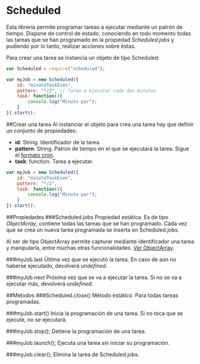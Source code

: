 # Scheduled

Esta librería permite programar tareas a ejecutar mediante un patrón de tiempo. Dispone de control de estado, conociendo en todo momento todas las tareas que se han programado en la propiedad *Scheduled.jobs* y pudiendo por lo tanto, realizar acciones sobre éstas.

Para crear una tarea se instancia un objeto de tipo Scheduled: 

```javascript
var Scheduled = require("scheduled");

var myJob = new Scheduled({
	id: "minuteTaskEven",
	pattern: "*/2", // Tarea a ejecutar cada dos minutos
	task: function(){
		console.log("Minuto par");
	}
}).start();

```
##Crear una tarea
Al instanciar el objeto para crea una tarea hay que definir un conjunto de propiedades:
+ **id**: String. Identificador de la tarea.
+ **pattern**: String. Patrón de tiempo en el que se ejecutará la tarea. Sigue el [formato cron](http://www.nncron.ru/help/EN/working/cron-format.htm).
+ **task**: function. Tarea a ejecutar.

```javascript
var myJob = new Scheduled({
	id: "minuteTaskEven",
	pattern: "*/2", 
	task: function(){
		console.log("Minuto par");
	}
}).start();

```


##Propiedades
###Scheduled.jobs
Propiedad estática.
Es de tipo *ObjectArray*, contiene todas las tareas que se han programado.  Cada vez que se crea un nueva tarea programada se inserta en Scheduled.jobs.

Al ser de tipo ObjectArray permite capturar mediante identificador una tarea y manipularla, entre muchas otras funcionalidades. [Ver ObjectArray](https://github.com/bifuer/ObjectArray).

###myJob.last
Última vez que se ejecutó la tarea. En caso de aún no haberse ejecutado, devolverá *undefined*.

###myJob.next
Próxima vez que se va a ejecutar la tarea. Si no se va a ejecutar más, devolverá *undefined*.

##Métodos
###Scheduled.close()
Método estático.
Para todas tareas programadas.

###myJob.start()
Inicia la programación de una tarea. Si no toca que se ejecute, no se ejecutará.

###myJob.stop();
Detiene la programación de una tarea.

###myJob.launch();
Ejecuta una tarea sin iniciar su programación.

###myJob.clear();
Elimina la tarea de Scheduled.jobs.


